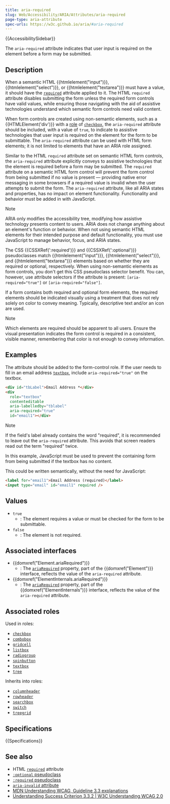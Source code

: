 ```yaml
---
title: aria-required
slug: Web/Accessibility/ARIA/Attributes/aria-required
page-type: aria-attribute
spec-urls: https://w3c.github.io/aria/#aria-required
---
```


{{AccessibilitySidebar}}

The `aria-required` attribute indicates that user input is required on the element before a form may be submitted.

## Description

When a semantic HTML {{htmlelement("input")}}, {{htmlelement("select")}}, or {{htmlelement("textarea")}} must have a value, it should have the [`required`](/en-US/docs/Web/HTML/Element/input#required) attribute applied to it. The HTML `required` attribute disables submitting the form unless the required form controls have valid values, while ensuring those navigating with the aid of assistive technologies understand which semantic form controls need valid content.

When form controls are created using non-semantic elements, such as a {{HTMLElement('div')}} with a [role](/en-US/docs/Web/Accessibility/ARIA/Roles) of [`checkbox`](/en-US/docs/Web/Accessibility/ARIA/Roles/checkbox_role), the `aria-required` attribute should be included, with a value of `true`, to indicate to assistive technologies that user input is required on the element for the form to be submittable. The `aria-required` attribute can be used with HTML form elements; it is not limited to elements that have an ARIA role assigned.

Similar to the HTML `required` attribute set on semantic HTML form controls, the `aria-required` attribute explicitly conveys to assistive technologies that the element is required before a form may be submitted. The `required` attribute on a semantic HTML form control will prevent the form control from being submitted if no value is present — providing native error messaging in some browsers if a required value is invalid when the user attempts to submit the form. The `aria-required` attribute, like all ARIA states and properties, has no impact on element functionality. Functionality and behavior must be added in with JavaScript.

> [!NOTE]
> ARIA only modifies the accessibility tree, modifying how assistive technology presents content to users. ARIA does not change anything about an element's function or behavior. When not using semantic HTML elements for their intended purpose and default functionality, you must use JavaScript to manage behavior, focus, and ARIA states.

The CSS {{CSSXRef(':required')}} and {{CSSXRef(':optional')}} pseudoclasses match {{htmlelement("input")}}, {{htmlelement("select")}}, and {{htmlelement("textarea")}} elements based on whether they are required or optional, respectively. When using non-semantic elements as form controls, you don't get this CSS pseudoclass selector benefit. You can, however, use attribute selectors if the attribute is present: `[aria-required="true"]` or `[aria-required="false"]`.

If a form contains both required and optional form elements, the required elements should be indicated visually using a treatment that does not rely solely on color to convey meaning. Typically, descriptive text and/or an icon are used.

> [!NOTE]
> Which elements are required should be apparent to all users. Ensure the visual presentation indicates the form control is required in a consistent, visible manner, remembering that color is not enough to convey information.

## Examples

The attribute should be added to the form-control role. If the user needs to fill in an email address [`textbox`](/en-US/docs/Web/Accessibility/ARIA/Roles/textbox_role), include `aria-required="true"` on the textbox.

```html
<div id="tbLabel">Email Address *</div>
<div
  role="textbox"
  contenteditable
  aria-labelledby="tblabel"
  aria-required="true"
  id="email1"></div>
```

> [!NOTE]
> If the field's label already contains the word "required", it is recommended to leave out the `aria-required` attribute. This avoids that screen readers read out the term "required" twice.

In this example, JavaScript must be used to prevent the containing form from being submitted if the textbox has no content.

This could be written semantically, without the need for JavaScript:

```html
<label for="email1">Email Address (required)</label>
<input type="email" id="email1" required />
```

## Values

- `true`
  - : The element requires a value or must be checked for the form to be submittable.
- `false`
  - : The element is not required.

## Associated interfaces

- {{domxref("Element.ariaRequired")}}
  - : The [`ariaRequired`](/en-US/docs/Web/API/Element/ariaRequired) property, part of the {{domxref("Element")}} interface, reflects the value of the `aria-required` attribute.
- {{domxref("ElementInternals.ariaRequired")}}
  - : The [`ariaRequired`](/en-US/docs/Web/API/ElementInternals/ariaRequired) property, part of the {{domxref("ElementInternals")}} interface, reflects the value of the `aria-required` attribute.

## Associated roles

Used in roles:

- [`checkbox`](/en-US/docs/Web/Accessibility/ARIA/Roles/checkbox_role)
- [`combobox`](/en-US/docs/Web/Accessibility/ARIA/Roles/combobox_role)
- [`gridcell`](/en-US/docs/Web/Accessibility/ARIA/Roles/gridcell_role)
- [`listbox`](/en-US/docs/Web/Accessibility/ARIA/Roles/listbox_role)
- [`radiogroup`](/en-US/docs/Web/Accessibility/ARIA/Roles/radiogroup_role)
- [`spinbutton`](/en-US/docs/Web/Accessibility/ARIA/Roles/spinbutton_role)
- [`textbox`](/en-US/docs/Web/Accessibility/ARIA/Roles/textbox_role)
- [`tree`](/en-US/docs/Web/Accessibility/ARIA/Roles/tree_role)

Inherits into roles:

- [`columnheader`](/en-US/docs/Web/Accessibility/ARIA/Roles/columnheader_role)
- [`rowheader`](/en-US/docs/Web/Accessibility/ARIA/Roles/rowheader_role)
- [`searchbox`](/en-US/docs/Web/Accessibility/ARIA/Roles/searchbox_role)
- [`switch`](/en-US/docs/Web/Accessibility/ARIA/Roles/switch_role)
- [`treegrid`](/en-US/docs/Web/Accessibility/ARIA/Roles/treegrid_role)

## Specifications

{{Specifications}}

## See also

- HTML [`required`](/en-US/docs/Web/HTML/Element/input#required) attribute
- [`:optional` pseudoclass](/en-US/docs/Web/CSS/:optional)
- [`:required` pseudoclass](/en-US/docs/Web/CSS/:required)
- [`aria-invalid` attribute](/en-US/docs/Web/Accessibility/ARIA/Attributes/aria-invalid)
- [MDN Understanding WCAG, Guideline 3.3 explanations](/en-US/docs/Web/Accessibility/Understanding_WCAG/Understandable#guideline_3.3_%e2%80%94_input_assistance_help_users_avoid_and_correct_mistakes)
- [Understanding Success Criterion 3.3.2 | W3C Understanding WCAG 2.0](https://www.w3.org/TR/UNDERSTANDING-WCAG20/minimize-error-cues.html)
